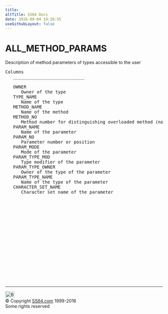 ```yaml
---
title:
altTitle: SS64 Docs
date: 2016-09-04 19:26:55
useGithubLayout: false
---
```

<!-- #BeginLibraryItem "/Library/head_orad.lbi" --><!-- #EndLibraryItem --><h1>ALL_METHOD_PARAMS </h1><p> Description of method parameters of types accessible to the user </p> 
 
<pre>Columns
   ___________________________
 
   OWNER
      Owner of the type
   TYPE_NAME
      Name of the type
   METHOD_NAME
      Name of the method
   METHOD_NO
      Method number for distinguishing overloaded method (not to be used as ID number)
   PARAM_NAME
      Name of the parameter
   PARAM_NO
      Parameter number or position
   PARAM_MODE
      Mode of the parameter
   PARAM_TYPE_MOD
      Type modifier of the parameter
   PARAM_TYPE_OWNER
      Owner of the type of the parameter
   PARAM_TYPE_NAME
      Name of the type of the parameter
   CHARACTER_SET_NAME
      Character set name of the parameter

</pre><!-- #BeginLibraryItem "/Library/foot_orad.lbi" --><p>
<!-- oracle-footer -->
<ins class="adsbygoogle" style="display:inline-block;width:300px;height:250px" data-ad-client="ca-pub-6140977852749469" data-ad-slot="4275490898"></ins>
<script>
(adsbygoogle = window.adsbygoogle || []).push({});
</script></p>
<hr>
<div id="bl" class="footer"><a href="ALL_METHOD_PARAMS.html#"><img src="../images/top.png" width="30" height="22" alt="Back to the Top"></a></div>
<div id="br" class="footer, tagline">© Copyright <a href="http://ss64.com/">SS64.com</a> 1999-2016<br>
Some rights reserved</div>
<!-- #EndLibraryItem -->

